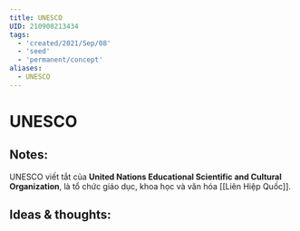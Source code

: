 ```yaml
---
title: UNESCO
UID: 210908213434
tags:
  - 'created/2021/Sep/08'
  - 'seed'
  - 'permanent/concept'
aliases:
  - UNESCO
---
```

# UNESCO

## Notes:
UNESCO viết tắt của **United Nations Educational Scientific and Cultural Organization**, là tổ chức giáo dục, khoa học và văn hóa [[Liên Hiệp Quốc]].

## Ideas & thoughts:
